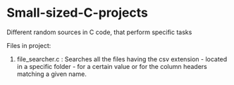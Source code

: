 # Small-sized-C-projects
Different random sources in C code, that perform specific tasks

Files in project:
  1. file_searcher.c : Searches all the files having the csv extension - located in a specific folder - for a certain value or for the column headers matching a given name.
